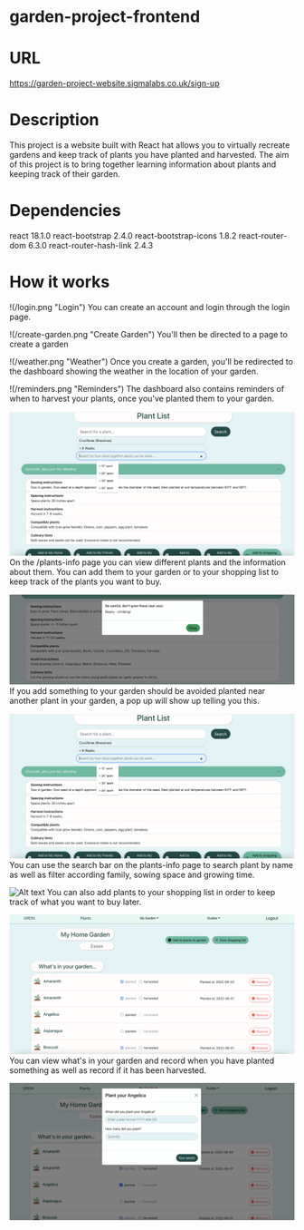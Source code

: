 # garden-project-frontend

# URL

https://garden-project-website.sigmalabs.co.uk/sign-up

# Description

This project is a website built with React hat allows you to virtually recreate gardens and keep track of plants you have planted and harvested. The aim of this project is to bring together learning information about plants and keeping track of their garden.

# Dependencies

react 18.1.0
react-bootstrap 2.4.0
react-bootstrap-icons 1.8.2
react-router-dom 6.3.0
react-router-hash-link 2.4.3

# How it works

!(/login.png "Login")
You can create an account and login through the login page.

!(/create-garden.png "Create Garden")
You'll then be directed to a page to create a garden

!(/weather.png "Weather")
Once you create a garden, you'll be redirected to the dashboard showing the weather in the location of your garden.

!(/reminders.png "Reminders")
The dashboard also contains reminders of when to harvest your plants, once you've planted them to your garden.

![Alt text](/search.png "Search Plants")
On the /plants-info page you can view different plants and the information about them. You can add them to your garden or to your shopping list to keep track of the plants you want to buy.

![Alt text](/avoid.png "Search Plants")
If you add something to your garden should be avoided planted near another plant in your garden, a pop up will show up telling you this.

![Alt text](/search.png)
You can use the search bar on the plants-info page to search plant by name as well as filter according family, sowing space and growing time.

![Alt text](/shopping.png "Shopping list")
You can also add plants to your shopping list in order to keep track of what you want to buy later.

![Alt text](./garden.png "Garden")
You can view what's in your garden and record when you have planted something as well as record if it has been harvested.

![Alt text](./plant.png "Garden")
